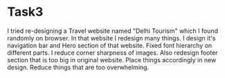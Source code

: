 # Task3
I tried re-designing a Travel website named "Delhi Tourism" which I found randomly on browser. In that website I redesign many things. I design it's navigation bar and Hero section of that website. Fixed font hierarchy on different parts. I reduce corner sharpness of images. Also redesign footer section that is too big in original website. Place things accordingly in new design. Reduce things that are too overwhelming.

